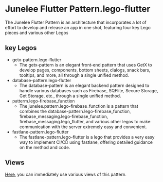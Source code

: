 # Junelee Flutter Pattern.lego-flutter
The Junelee Flutter Pattern is an architecture that incorporates a lot of effort to develop and release an app in one shot, featuring four key Lego pieces and various other Legos

## key Legos
- getx-pattern.lego-flutter
    - The getx-pattern is an elegant front-end pattern that uses GetX to develop pages, components, bottom sheets, dialogs, snack bars, tooltips, and more, all through a single unified method.
- database-pattern.lego-flutter
    - The database-pattern is an elegant backend pattern designed to handle various databases such as Firebase, SQFlite, Secure Storage, Get Storage, etc., through a single unified method.
- patterm.lego-firebase_function
    - The junelee.pattern.lego-firebase_function is a pattern that combines the database-pattern.lego-firebase_function, firebase_messaging.lego-firebase_function, firebase_messaging.lego_flutter, and various other legos to make communication with the server extremely easy and convenient.
- fastlane-pattern.lego-flutter
    - The fastlane-pattern.lego-flutter is a lego that provides a very easy way to implement CI/CD using fastlane, offering detailed guidance on the method and code.

## Views
[Here](https://github.com/junelee-pattern/junelee.flutter.pattern.view/blob/main/README.md), you can immediately use various views of this pattern.
